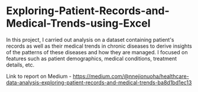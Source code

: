 # Exploring-Patient-Records-and-Medical-Trends-using-Excel

In this project, I carried out analysis on a dataset containing patient's records as well as their medical trends in chronic diseases to derive insights of the patterns of these diseases and how they are managed. I focused on features such as patient demographics, medical conditions, treatment details, etc.  

Link to report on Medium - https://medium.com/@nnejionuoha/healthcare-data-analysis-exploring-patient-records-and-medical-trends-ba8d1bd1ec13
